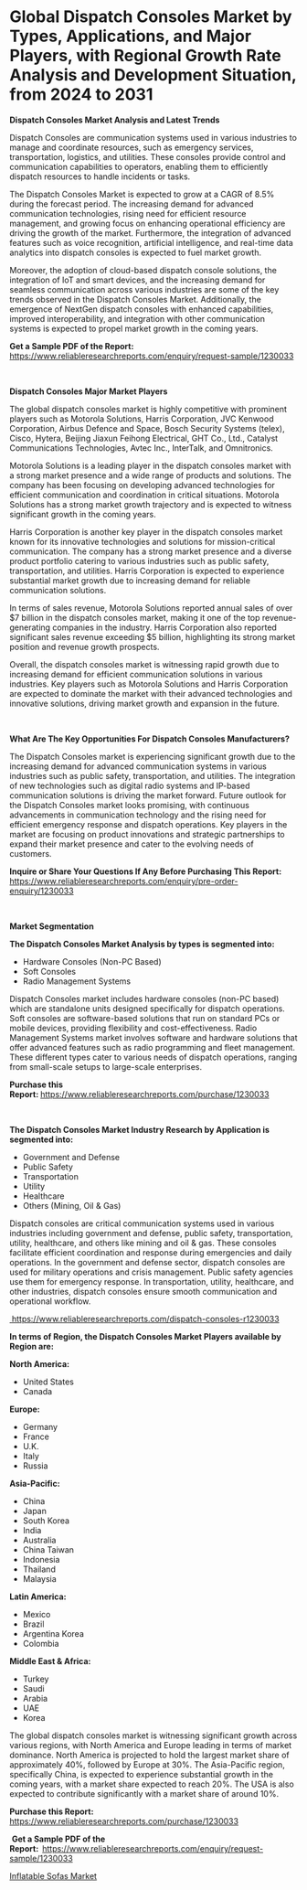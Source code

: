 <p><h1>Global Dispatch Consoles Market by Types, Applications, and Major Players, with Regional Growth Rate Analysis and Development Situation, from 2024 to 2031</h1></p><p><strong>Dispatch Consoles Market Analysis and Latest Trends</strong></p>
<p><p>Dispatch Consoles are communication systems used in various industries to manage and coordinate resources, such as emergency services, transportation, logistics, and utilities. These consoles provide control and communication capabilities to operators, enabling them to efficiently dispatch resources to handle incidents or tasks.</p><p>The Dispatch Consoles Market is expected to grow at a CAGR of 8.5% during the forecast period. The increasing demand for advanced communication technologies, rising need for efficient resource management, and growing focus on enhancing operational efficiency are driving the growth of the market. Furthermore, the integration of advanced features such as voice recognition, artificial intelligence, and real-time data analytics into dispatch consoles is expected to fuel market growth.</p><p>Moreover, the adoption of cloud-based dispatch console solutions, the integration of IoT and smart devices, and the increasing demand for seamless communication across various industries are some of the key trends observed in the Dispatch Consoles Market. Additionally, the emergence of NextGen dispatch consoles with enhanced capabilities, improved interoperability, and integration with other communication systems is expected to propel market growth in the coming years.</p></p>
<p><strong>Get a Sample PDF of the Report:&nbsp;</strong> <a href="https://www.reliableresearchreports.com/enquiry/request-sample/1230033">https://www.reliableresearchreports.com/enquiry/request-sample/1230033</a></p>
<p>&nbsp;</p>
<p><strong>Dispatch Consoles Major Market Players</strong></p>
<p><p>The global dispatch consoles market is highly competitive with prominent players such as Motorola Solutions, Harris Corporation, JVC Kenwood Corporation, Airbus Defence and Space, Bosch Security Systems (telex), Cisco, Hytera, Beijing Jiaxun Feihong Electrical, GHT Co., Ltd., Catalyst Communications Technologies, Avtec Inc., InterTalk, and Omnitronics. </p><p>Motorola Solutions is a leading player in the dispatch consoles market with a strong market presence and a wide range of products and solutions. The company has been focusing on developing advanced technologies for efficient communication and coordination in critical situations. Motorola Solutions has a strong market growth trajectory and is expected to witness significant growth in the coming years.</p><p>Harris Corporation is another key player in the dispatch consoles market known for its innovative technologies and solutions for mission-critical communication. The company has a strong market presence and a diverse product portfolio catering to various industries such as public safety, transportation, and utilities. Harris Corporation is expected to experience substantial market growth due to increasing demand for reliable communication solutions.</p><p>In terms of sales revenue, Motorola Solutions reported annual sales of over $7 billion in the dispatch consoles market, making it one of the top revenue-generating companies in the industry. Harris Corporation also reported significant sales revenue exceeding $5 billion, highlighting its strong market position and revenue growth prospects.</p><p>Overall, the dispatch consoles market is witnessing rapid growth due to increasing demand for efficient communication solutions in various industries. Key players such as Motorola Solutions and Harris Corporation are expected to dominate the market with their advanced technologies and innovative solutions, driving market growth and expansion in the future.</p></p>
<p>&nbsp;</p>
<p><strong>What Are The Key Opportunities For Dispatch Consoles Manufacturers?</strong></p>
<p><p>The Dispatch Consoles market is experiencing significant growth due to the increasing demand for advanced communication systems in various industries such as public safety, transportation, and utilities. The integration of new technologies such as digital radio systems and IP-based communication solutions is driving the market forward. Future outlook for the Dispatch Consoles market looks promising, with continuous advancements in communication technology and the rising need for efficient emergency response and dispatch operations. Key players in the market are focusing on product innovations and strategic partnerships to expand their market presence and cater to the evolving needs of customers.</p></p>
<p><strong>Inquire or Share Your Questions If Any Before Purchasing This Report:</strong> <a href="https://www.reliableresearchreports.com/enquiry/pre-order-enquiry/1230033">https://www.reliableresearchreports.com/enquiry/pre-order-enquiry/1230033</a></p>
<p>&nbsp;</p>
<p><strong>Market Segmentation</strong></p>
<p><strong>The Dispatch Consoles Market Analysis by types is segmented into:</strong></p>
<p><ul><li>Hardware Consoles (Non-PC Based)</li><li>Soft Consoles</li><li>Radio Management Systems</li></ul></p>
<p><p>Dispatch Consoles market includes hardware consoles (non-PC based) which are standalone units designed specifically for dispatch operations. Soft consoles are software-based solutions that run on standard PCs or mobile devices, providing flexibility and cost-effectiveness. Radio Management Systems market involves software and hardware solutions that offer advanced features such as radio programming and fleet management. These different types cater to various needs of dispatch operations, ranging from small-scale setups to large-scale enterprises.</p></p>
<p><strong>Purchase this Report:&nbsp;</strong><a href="https://www.reliableresearchreports.com/purchase/1230033">https://www.reliableresearchreports.com/purchase/1230033</a></p>
<p>&nbsp;</p>
<p><strong>The Dispatch Consoles Market Industry Research by Application is segmented into:</strong></p>
<p><ul><li>Government and Defense</li><li>Public Safety</li><li>Transportation</li><li>Utility</li><li>Healthcare</li><li>Others (Mining, Oil & Gas)</li></ul></p>
<p><p>Dispatch consoles are critical communication systems used in various industries including government and defense, public safety, transportation, utility, healthcare, and others like mining and oil & gas. These consoles facilitate efficient coordination and response during emergencies and daily operations. In the government and defense sector, dispatch consoles are used for military operations and crisis management. Public safety agencies use them for emergency response. In transportation, utility, healthcare, and other industries, dispatch consoles ensure smooth communication and operational workflow.</p></p>
<p><a href="https://www.reliableresearchreports.com/dispatch-consoles-r1230033">&nbsp;https://www.reliableresearchreports.com/dispatch-consoles-r1230033</a></p>
<p><strong>In terms of Region, the Dispatch Consoles Market Players available by Region are:</strong></p>
<p>
    <p> <strong> North America: </strong>
        <ul>
            <li>United States</li>
            <li>Canada</li>
        </ul>
        </p> 
    <p> <strong> Europe: </strong>
        <ul>
            <li>Germany</li>
            <li>France</li>
            <li>U.K.</li>
            <li>Italy</li>
            <li>Russia</li>
        </ul>
        </p> 
    <p> <strong> Asia-Pacific: </strong>
        <ul>
            <li>China</li>
            <li>Japan</li>
            <li>South Korea</li>
            <li>India</li>
            <li>Australia</li>
            <li>China Taiwan</li>
            <li>Indonesia</li>
            <li>Thailand</li>
            <li>Malaysia</li>
        </ul>
        </p> 
    <p> <strong> Latin America: </strong>
        <ul>
            <li>Mexico</li>
            <li>Brazil</li>
            <li>Argentina Korea</li>
            <li>Colombia</li>
        </ul>
        </p> 
    <p> <strong> Middle East & Africa: </strong>
        <ul>
            <li>Turkey</li>
            <li>Saudi</li>
            <li>Arabia</li>
            <li>UAE</li>
            <li>Korea</li>
        </ul>
    </p>
    </p>
<p><p>The global dispatch consoles market is witnessing significant growth across various regions, with North America and Europe leading in terms of market dominance. North America is projected to hold the largest market share of approximately 40%, followed by Europe at 30%. The Asia-Pacific region, specifically China, is expected to experience substantial growth in the coming years, with a market share expected to reach 20%. The USA is also expected to contribute significantly with a market share of around 10%.</p></p>
<p><strong>Purchase this Report: </strong><a href="https://www.reliableresearchreports.com/purchase/1230033">https://www.reliableresearchreports.com/purchase/1230033</a></p>
<p>&nbsp;<strong>Get a Sample PDF of the Report:&nbsp;&nbsp;</strong><a href="https://www.reliableresearchreports.com/enquiry/request-sample/1230033">https://www.reliableresearchreports.com/enquiry/request-sample/1230033</a></p>
<p><strong></strong></p>
<p><p><a href="https://issuu.com/reportprime-2/docs/inflatable-sofas-market-size-2030.pptx">Inflatable Sofas Market</a></p></p>